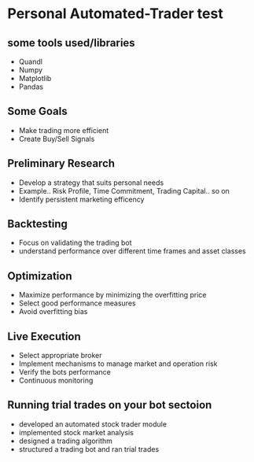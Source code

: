 # Personal Automated-Trader test

## some tools used/libraries
- Quandl
- Numpy
- Matplotlib
- Pandas

## Some Goals
- Make trading more efficient 
- Create Buy/Sell Signals

 
 ## Preliminary Research
 - Develop a strategy that suits personal needs
 - Example.. Risk Profile, Time Commitment, Trading Capital.. so on  
 - Identify persistent marketing efficency

## Backtesting
-  Focus on validating the trading bot
- understand performance over different time frames and asset classes

## Optimization
- Maximize performance by minimizing the overfitting price
- Select good performance measures
- Avoid overfitting bias

## Live Execution
- Select appropriate broker
- Implement mechanisms to manage market and operation risk
- Verify the bots performance
- Continuous monitoring

## Running trial trades on your bot sectoion
- developed an automated stock trader module
- implemented stock market analysis 
- designed a trading algorithm 
- structured a trading bot and ran trial trades 
